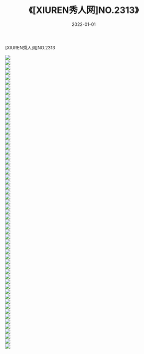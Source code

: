 ﻿---
layout: post
title:  《[XIUREN秀人网]NO.2313》
date:   2022-01-01
img: http://img.660000.xyz/Sharelink/秀人网/秀人网第03部分/[XIUREN秀人网]NO.2313/000.jpg
categories: [美女, 清纯, 唯美]
---

[XIUREN秀人网]NO.2313

 ![](http://img.660000.xyz/Sharelink/秀人网/秀人网第03部分/[XIUREN秀人网]NO.2313/001.jpg) <br>![](http://img.660000.xyz/Sharelink/秀人网/秀人网第03部分/[XIUREN秀人网]NO.2313/002.jpg) <br>![](http://img.660000.xyz/Sharelink/秀人网/秀人网第03部分/[XIUREN秀人网]NO.2313/003.jpg) <br>![](http://img.660000.xyz/Sharelink/秀人网/秀人网第03部分/[XIUREN秀人网]NO.2313/004.jpg) <br>![](http://img.660000.xyz/Sharelink/秀人网/秀人网第03部分/[XIUREN秀人网]NO.2313/005.jpg) <br>![](http://img.660000.xyz/Sharelink/秀人网/秀人网第03部分/[XIUREN秀人网]NO.2313/006.jpg) <br>![](http://img.660000.xyz/Sharelink/秀人网/秀人网第03部分/[XIUREN秀人网]NO.2313/007.jpg) <br>![](http://img.660000.xyz/Sharelink/秀人网/秀人网第03部分/[XIUREN秀人网]NO.2313/008.jpg) <br>![](http://img.660000.xyz/Sharelink/秀人网/秀人网第03部分/[XIUREN秀人网]NO.2313/009.jpg) <br>![](http://img.660000.xyz/Sharelink/秀人网/秀人网第03部分/[XIUREN秀人网]NO.2313/010.jpg) <br>![](http://img.660000.xyz/Sharelink/秀人网/秀人网第03部分/[XIUREN秀人网]NO.2313/011.jpg) <br>![](http://img.660000.xyz/Sharelink/秀人网/秀人网第03部分/[XIUREN秀人网]NO.2313/012.jpg) <br>![](http://img.660000.xyz/Sharelink/秀人网/秀人网第03部分/[XIUREN秀人网]NO.2313/013.jpg) <br>![](http://img.660000.xyz/Sharelink/秀人网/秀人网第03部分/[XIUREN秀人网]NO.2313/014.jpg) <br>![](http://img.660000.xyz/Sharelink/秀人网/秀人网第03部分/[XIUREN秀人网]NO.2313/015.jpg) <br>![](http://img.660000.xyz/Sharelink/秀人网/秀人网第03部分/[XIUREN秀人网]NO.2313/016.jpg) <br>![](http://img.660000.xyz/Sharelink/秀人网/秀人网第03部分/[XIUREN秀人网]NO.2313/017.jpg) <br>![](http://img.660000.xyz/Sharelink/秀人网/秀人网第03部分/[XIUREN秀人网]NO.2313/018.jpg) <br>![](http://img.660000.xyz/Sharelink/秀人网/秀人网第03部分/[XIUREN秀人网]NO.2313/019.jpg) <br>![](http://img.660000.xyz/Sharelink/秀人网/秀人网第03部分/[XIUREN秀人网]NO.2313/020.jpg) <br>![](http://img.660000.xyz/Sharelink/秀人网/秀人网第03部分/[XIUREN秀人网]NO.2313/021.jpg) <br>![](http://img.660000.xyz/Sharelink/秀人网/秀人网第03部分/[XIUREN秀人网]NO.2313/022.jpg) <br>![](http://img.660000.xyz/Sharelink/秀人网/秀人网第03部分/[XIUREN秀人网]NO.2313/023.jpg) <br>![](http://img.660000.xyz/Sharelink/秀人网/秀人网第03部分/[XIUREN秀人网]NO.2313/024.jpg) <br>![](http://img.660000.xyz/Sharelink/秀人网/秀人网第03部分/[XIUREN秀人网]NO.2313/025.jpg) <br>![](http://img.660000.xyz/Sharelink/秀人网/秀人网第03部分/[XIUREN秀人网]NO.2313/026.jpg) <br>![](http://img.660000.xyz/Sharelink/秀人网/秀人网第03部分/[XIUREN秀人网]NO.2313/027.jpg) <br>![](http://img.660000.xyz/Sharelink/秀人网/秀人网第03部分/[XIUREN秀人网]NO.2313/028.jpg) <br>![](http://img.660000.xyz/Sharelink/秀人网/秀人网第03部分/[XIUREN秀人网]NO.2313/029.jpg) <br>![](http://img.660000.xyz/Sharelink/秀人网/秀人网第03部分/[XIUREN秀人网]NO.2313/030.jpg) <br>![](http://img.660000.xyz/Sharelink/秀人网/秀人网第03部分/[XIUREN秀人网]NO.2313/031.jpg) <br>![](http://img.660000.xyz/Sharelink/秀人网/秀人网第03部分/[XIUREN秀人网]NO.2313/032.jpg) <br>![](http://img.660000.xyz/Sharelink/秀人网/秀人网第03部分/[XIUREN秀人网]NO.2313/033.jpg) <br>![](http://img.660000.xyz/Sharelink/秀人网/秀人网第03部分/[XIUREN秀人网]NO.2313/034.jpg) <br>![](http://img.660000.xyz/Sharelink/秀人网/秀人网第03部分/[XIUREN秀人网]NO.2313/035.jpg) <br>![](http://img.660000.xyz/Sharelink/秀人网/秀人网第03部分/[XIUREN秀人网]NO.2313/036.jpg) <br>![](http://img.660000.xyz/Sharelink/秀人网/秀人网第03部分/[XIUREN秀人网]NO.2313/037.jpg) <br>![](http://img.660000.xyz/Sharelink/秀人网/秀人网第03部分/[XIUREN秀人网]NO.2313/038.jpg) <br>![](http://img.660000.xyz/Sharelink/秀人网/秀人网第03部分/[XIUREN秀人网]NO.2313/039.jpg) <br>![](http://img.660000.xyz/Sharelink/秀人网/秀人网第03部分/[XIUREN秀人网]NO.2313/040.jpg) <br>![](http://img.660000.xyz/Sharelink/秀人网/秀人网第03部分/[XIUREN秀人网]NO.2313/041.jpg) <br>![](http://img.660000.xyz/Sharelink/秀人网/秀人网第03部分/[XIUREN秀人网]NO.2313/042.jpg) <br>![](http://img.660000.xyz/Sharelink/秀人网/秀人网第03部分/[XIUREN秀人网]NO.2313/043.jpg) <br>![](http://img.660000.xyz/Sharelink/秀人网/秀人网第03部分/[XIUREN秀人网]NO.2313/044.jpg) <br>![](http://img.660000.xyz/Sharelink/秀人网/秀人网第03部分/[XIUREN秀人网]NO.2313/045.jpg) <br>![](http://img.660000.xyz/Sharelink/秀人网/秀人网第03部分/[XIUREN秀人网]NO.2313/046.jpg) <br>![](http://img.660000.xyz/Sharelink/秀人网/秀人网第03部分/[XIUREN秀人网]NO.2313/047.jpg) <br>![](http://img.660000.xyz/Sharelink/秀人网/秀人网第03部分/[XIUREN秀人网]NO.2313/048.jpg) <br>![](http://img.660000.xyz/Sharelink/秀人网/秀人网第03部分/[XIUREN秀人网]NO.2313/049.jpg) <br>![](http://img.660000.xyz/Sharelink/秀人网/秀人网第03部分/[XIUREN秀人网]NO.2313/050.jpg) <br>![](http://img.660000.xyz/Sharelink/秀人网/秀人网第03部分/[XIUREN秀人网]NO.2313/051.jpg) <br>![](http://img.660000.xyz/Sharelink/秀人网/秀人网第03部分/[XIUREN秀人网]NO.2313/052.jpg) <br>![](http://img.660000.xyz/Sharelink/秀人网/秀人网第03部分/[XIUREN秀人网]NO.2313/053.jpg) <br>![](http://img.660000.xyz/Sharelink/秀人网/秀人网第03部分/[XIUREN秀人网]NO.2313/054.jpg) <br>![](http://img.660000.xyz/Sharelink/秀人网/秀人网第03部分/[XIUREN秀人网]NO.2313/055.jpg) <br>![](http://img.660000.xyz/Sharelink/秀人网/秀人网第03部分/[XIUREN秀人网]NO.2313/056.jpg) <br>![](http://img.660000.xyz/Sharelink/秀人网/秀人网第03部分/[XIUREN秀人网]NO.2313/057.jpg) <br>![](http://img.660000.xyz/Sharelink/秀人网/秀人网第03部分/[XIUREN秀人网]NO.2313/058.jpg) <br>![](http://img.660000.xyz/Sharelink/秀人网/秀人网第03部分/[XIUREN秀人网]NO.2313/059.jpg) <br>